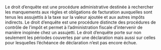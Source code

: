 Le  droit  d’enquête  est  une  procédure  administrative  destinée  à rechercher les manquements aux règles et obligations de facturation auxquelles sont tenus les assujettis à la taxe sur la valeur ajoutée et aux autres impôts indirects.
Le droit d’enquête est une procédure distincte des procédures de contrôle de l’impôt et permet à l’administration fiscale  d’intervenir de manière inopinée chez un assujetti.
Le  droit  d’enquête  porte  sur  non  seulement  les  périodes  couvertes  par  une déclaration mais aussi sur celles pour lesquelles l’échéance de déclaration n’est pas encore échue.